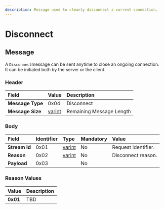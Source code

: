 ```yaml
---
description: Message used to cleanly disconnect a current connection.
---
```


# Disconnect

## Message

A `Disconnect`message can be sent anytime to close an ongoing connection. It can be initiated both by the server or the client.

### Header

| Field | Value | Description |
| :--- | :--- | :--- |
| **Message Type** | 0x04 | Disconnect |
| **Message Size** | [varint](../definitions.md#varint) | Remaining Message Length |

### Body

| Field | Identifier | Type | Mandatory | Value |
| :--- | :--- | :--- | :--- | :--- |
| **Stream Id** | 0x01 | [varint](../definitions.md#varint) | No | Request Identifier. |
| **Reason** | 0x02 | [varint](../definitions.md#varint) | No | Disconnect reason. |
| **Payload** | 0x03 |  | No |  |

### Reason Values

| Value | Description |
| :--- | :--- |
| **0x01** | TBD |

